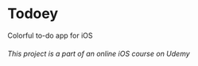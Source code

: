 # Todoey

Colorful to-do app for iOS

###### This project is a part of an online iOS course on Udemy

